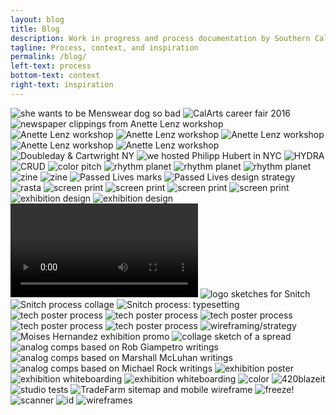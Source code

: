 ```yaml
---
layout: blog
title: Blog
description: Work in progress and process documentation by Southern California based graphic and multimedia designer Stedman Halliday
tagline: Process, context, and inspiration
permalink: /blog/
left-text: process
bottom-text: context
right-text: inspiration
---
```

<!-- <img class="grid-item col" src="{{ site.data.global_assets.placeholder }}" data-src="images/_" alt="_"> -->
<img class="grid-item" src="{{ site.data.global_assets.placeholder }}" data-src="images/jada.png" alt="she wants to be Menswear dog so bad">
<img class="grid-item" src="{{ site.data.global_assets.placeholder }}" data-src="images/jobfair.jpg" alt="CalArts career fair 2016">
<img class="grid-item col" src="{{ site.data.global_assets.placeholder }}" data-src="images/cutpaste.jpg" alt="newspaper clippings from Anette Lenz workshop">
<img class="grid-item" src="{{ site.data.global_assets.placeholder }}" data-src="images/2016-04-04-lenz_01.png" alt="Anette Lenz workshop">
<img class="grid-item" src="{{ site.data.global_assets.placeholder }}" data-src="images/2016-04-04-lenz_02.png" alt="Anette Lenz workshop">
<img class="grid-item" src="{{ site.data.global_assets.placeholder }}" data-src="images/2016-04-04-lenz_03.gif" alt="Anette Lenz workshop">
<img class="grid-item" src="{{ site.data.global_assets.placeholder }}" data-src="images/anette-lenz-posters.jpg" alt="Anette Lenz workshop">
<img class="grid-item" src="{{ site.data.global_assets.placeholder }}" data-src="images/lenz-wall.jpg" alt="Anette Lenz workshop">
<img class="grid-item" src="{{ site.data.global_assets.placeholder }}" data-src="images/nyc-doubleday.jpg" alt="Doubleday & Cartwright NY">
<img class="grid-item col2" src="{{ site.data.global_assets.placeholder }}" data-src="images/hfischer.jpg" alt="we hosted Philipp Hubert in NYC">
<img class="grid-item" src="{{ site.data.global_assets.placeholder }}" data-src="images/hyd0404.png" alt="HYDRA">
<img class="grid-item" src="{{ site.data.global_assets.placeholder }}" data-src="images/fella.gif" alt="CRUD">
<img class="grid-item col2" src="{{ site.data.global_assets.placeholder }}" data-src="images/acc.gif" alt="color pitch">
<img class="grid-item" src="{{ site.data.global_assets.placeholder }}" data-src="images/gs-1.png" alt="rhythm planet">
<img class="grid-item" src="{{ site.data.global_assets.placeholder }}" data-src="images/gs-2.png" alt="rhythm planet">
<img class="grid-item" src="{{ site.data.global_assets.placeholder }}" data-src="images/gs-3.png" alt="rhythm planet">
<img class="grid-item" src="{{ site.data.global_assets.placeholder }}" data-src="images/0111-rmn-2.jpg" alt="zine">
<img class="grid-item" src="{{ site.data.global_assets.placeholder }}" data-src="images/0111-rmn-1.jpg" alt="zine">
<img class="grid-item col" src="{{ site.data.global_assets.placeholder }}" data-src="images/passed-lives.png" alt="Passed Lives marks">
<img class="grid-item col" src="{{ site.data.global_assets.placeholder }}" data-src="images/passed-lives-ds.png" alt="Passed Lives design strategy">
<img class="grid-item col" src="{{ site.data.global_assets.placeholder }}" data-src="images/rasta.jpg" alt="rasta">
<img class="grid-item" src="{{ site.data.global_assets.placeholder }}" data-src="images/cab-rack.jpg" alt="screen print">
<img class="grid-item col2" src="{{ site.data.global_assets.placeholder }}" data-src="images/cab-dancers.jpg" alt="screen print">
<img class="grid-item" src="{{ site.data.global_assets.placeholder }}" data-src="images/gaines.jpg" alt="screen print">
<img class="grid-item" src="{{ site.data.global_assets.placeholder }}" data-src="images/gaines-2.jpg" alt="screen print">
<img class="grid-item col2" src="{{ site.data.global_assets.placeholder }}" data-src="images/rtw-1.png" alt="exhibition design">
<img class="grid-item col2" src="{{ site.data.global_assets.placeholder }}" data-src="images/rtw-2.png" alt="exhibition design">
<video class="grid-item col2" data-src="images/rtw.mov" autoplay loop></video>
<img class="grid-item col" src="{{ site.data.global_assets.placeholder }}" data-src="images/snitch-sketches.jpg" alt="logo sketches for Snitch">
<img class="grid-item col2" src="{{ site.data.global_assets.placeholder }}" data-src="images/snitch-process.png" alt="Snitch process collage">
<img class="grid-item col2" src="{{ site.data.global_assets.placeholder }}" data-src="images/neuromancer.png" alt="Snitch process: typesetting">
<img class="grid-item col" src="{{ site.data.global_assets.placeholder }}" data-src="images/offset-1.png" alt="tech poster process">
<img class="grid-item col" src="{{ site.data.global_assets.placeholder }}" data-src="images/offset-2.png" alt="tech poster process">
<img class="grid-item col" src="{{ site.data.global_assets.placeholder }}" data-src="images/offset-3.png" alt="tech poster process">
<img class="grid-item col" src="{{ site.data.global_assets.placeholder }}" data-src="images/offset-4.png" alt="tech poster process">
<img class="grid-item col2" src="{{ site.data.global_assets.placeholder }}" data-src="images/offset-sketches.png" alt="tech poster process">
<img class="grid-item col2" src="{{ site.data.global_assets.placeholder }}" data-src="images/kad-wf.gif" alt="wireframing/strategy">
<img class="grid-item col" src="{{ site.data.global_assets.placeholder }}" data-src="images/fear.jpg" alt="Moises Hernandez exhibition promo">
<img class="grid-item col" src="{{ site.data.global_assets.placeholder }}" data-src="images/content-scan.png" alt="collage sketch of a spread">
<img class="grid-item col" src="{{ site.data.global_assets.placeholder }}" data-src="images/giampetro.gif" alt="analog comps based on Rob Giampetro writings">
<img class="grid-item col" src="{{ site.data.global_assets.placeholder }}" data-src="images/mcluhan.gif" alt="analog comps based on Marshall McLuhan writings">
<img class="grid-item col" src="{{ site.data.global_assets.placeholder }}" data-src="images/rock.gif" alt="analog comps based on Michael Rock writings">
<img class="grid-item col" src="{{ site.data.global_assets.placeholder }}" data-src="images/nu-poster.png" alt="exhibition poster">
<img class="grid-item col2" src="{{ site.data.global_assets.placeholder }}" data-src="images/nu-sculpt.png" alt="exhibition whiteboarding">
<img class="grid-item col" src="{{ site.data.global_assets.placeholder }}" data-src="images/nu-floor.png" alt="exhibition whiteboarding">
<img class="grid-item col" src="{{ site.data.global_assets.placeholder }}" data-src="images/kaimamiru.jpg" alt="color">
<img class="grid-item col" src="{{ site.data.global_assets.placeholder }}" data-src="images/clef-j.jpg" alt="420blazeit">
<img class="grid-item col" src="{{ site.data.global_assets.placeholder }}" data-src="images/studio-sphere.gif" alt="studio tests">
<img class="grid-item col2" src="{{ site.data.global_assets.placeholder }}" data-src="images/tradefarm-sitemap.png" alt="TradeFarm sitemap and mobile wireframe">
<img class="grid-item col" src="{{ site.data.global_assets.placeholder }}" data-src="images/revolver.jpg" alt="freeze!">
<img class="grid-item col" src="{{ site.data.global_assets.placeholder }}" data-src="images/scans.gif" alt="scanner">
<img class="grid-item col" src="{{ site.data.global_assets.placeholder }}" data-src="images/id.jpg" alt="id">
<img class="grid-item col" src="{{ site.data.global_assets.placeholder }}" data-src="images/bse-sketches.jpg" alt="wireframes">
